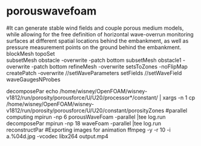 # porouswavefoam
#It can generate stable wind fields and couple porous medium models, while allowing for the free definition of horizontal wave-overrun monitoring surfaces at different spatial locations behind the embankment, as well as pressure measurement points on the ground behind the embankment.
blockMesh
topoSet  
subsetMesh obstacle  -overwrite -patch bottom
subsetMesh obstacle1  -overwrite -patch bottom
refineMesh -overwrite
setsToZones -noFlipMap
createPatch -overwrite
//setWaveParameters 
setFields
//setWaveField 
waveGaugesNProbes

decomposePar
echo /home/wisney/OpenFOAM/wisney-v1812/run/porosity/porousforce/U/U20/processor*/constant/ | xargs -n 1 cp /home/wisney/OpenFOAM/wisney-v1812/run/porosity/porousforce/U/U20/constant/porosityZones
#parallel computing
mpirun -np 6 porousWaveFoam -parallel |tee log.run
decomposePar
mpirun -np 18 waveFoam -parallel |tee log.run
reconstructPar
#Exporting images for animation
ffmpeg -y -r 10 -i a.%04d.jpg -vcodec libx264 output.mp4
